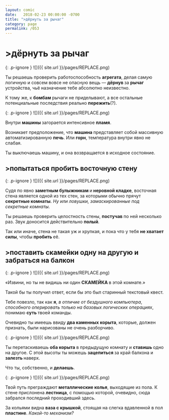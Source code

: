 ```yaml
---
layout: comic
date:   2018-02-23 00:00:00 -0700
title: ">дёрнуть за рычаг"
category: page
permalink: /053
---
```

# >дёрнуть за рычаг

{: .p-ignore }
![]({{ site.url }}/pages/REPLACE.png)

Ты решаешь проверить работоспособность <strong>агрегата</strong>, делая самую логичную и совсем вовсе не опасную вещь — <strong>дёрнув </strong>за <strong>рычаг </strong>устройства, чьё назначение тебе абсолютно неизвестно.

К тому же, к <strong>бомбам </strong>рычаги не приделывают, а все остальные потенциальные последствия реально <strong>пережить</strong>(?).

{: .p-ignore }
![]({{ site.url }}/pages/REPLACE.png)

Внутри <strong>машины </strong>загорается интенсивное <strong>пламя</strong>.

Возникает предположение, что <strong>машина </strong>представляет собой массивную автоматизированную <strong>печь</strong>. Или <strong>горн</strong>, температура внутри явно не слабая.

Ты выключаешь машину, и она возвращается в исходное состояние.

## >попытаться пробить восточную стену

{: .p-ignore }
![]({{ site.url }}/pages/REPLACE.png)

Судя по явно <strong>заметным булыжникам </strong>и<strong> неровной кладке</strong>, восточная стена является одной из тех стен, за которыми обычно прячут <strong>секретные комнаты</strong>. <em>Ну или ловушки, замаскированные под секретные комнаты.</em>

Ты решаешь проверить целостность стены, <strong>постучав </strong>по ней несколько раз. Звук доносится действительно <strong>полый</strong>.

Так или иначе, стена не такая уж и хрупкая, и пока что у тебя <strong>не хватает силы</strong>, чтобы <strong>пробить </strong>её.

## >поставить скамейки одну на другую и забраться на балкон

{: .p-ignore }
![]({{ site.url }}/pages/REPLACE.png)

«Извини, но ты не видишь ни один <strong>СКАМЕЙКА </strong>в этой комнате.»

Такой бы ты получил ответ, если бы это был старинный текстовый квест. 

Тебе повезло, так как <strong>я</strong>, <em>в отличие от бездушного компьютера</em>, <em>способного оперировать только на базовых логических операциях</em>, понимаю <strong>суть </strong>твоей команды.

Очевидно ты имеешь ввиду <strong>два каменных корыта</strong>, которые, должен признать, были нарисованы не очень разборчиво.

{: .p-ignore }
![]({{ site.url }}/pages/REPLACE.png)

Ты перетаскиваешь <strong>оба корыта</strong> в предыдущую комнату и <strong>ставишь </strong>одно на другое. С этой высоты ты можешь <strong>зацепиться </strong>за край балкона и <strong>залезть </strong>наверх.

Что ты, собственно, и <strong>делаешь</strong>.

{: .p-ignore }
![]({{ site.url }}/pages/REPLACE.png)

Твой путь преграждают <strong>металлические колья</strong>, выходящие из пола. К стене прислонена <strong>лестница</strong>, с помощью которой, очевидно, сюда забрался последний проходивший здесь.

За кольями видна <strong>ваза с крышкой</strong>, стоящая на слегка вдавленной в пол <strong>пластине</strong>. <em>Какой-то механизм?</em>
